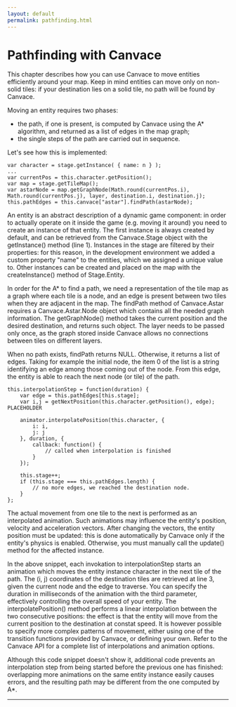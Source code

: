 ```yaml
---
layout: default
permalink: pathfinding.html
---
```


# Pathfinding with Canvace
This chapter describes how you can use Canvace to move entities efficiently around your map. 
Keep in mind entities can move only on non-solid tiles: if your destination lies on a solid tile, no path will be found by Canvace.

Moving an entity requires two phases:
- the path, if one is present, is computed by Canvace using the A* algorithm, and returned as a list of edges in the map graph;
- the single steps of the path are carried out in sequence.

Let's see how this is implemented:

    var character = stage.getInstance( { name: n } );
    ...
    var currentPos = this.character.getPosition();
    var map = stage.getTileMap();
    var astarNode = map.getGraphNode(Math.round(currentPos.i), Math.round(currentPos.j), layer, destination.i, destination.j);
    this.pathEdges = this.canvace["astar"].findPath(astarNode);

An entity is an abstract description of a dynamic game component: in order to actually operate on it inside the game (e.g. moving it around) you need to
create an instance of that entity. The first instance is always created by default, and can be retrieved from the Canvace.Stage object with the getInstance()
method (line 1). Instances in the stage are filtered by their properties: for this reason, in the development environment we added a custom property "name" to
the entities, which we assigned a unique value to.
Other instances can be created and placed on the map with the createInstance() method of Stage.Entity.

In order for the A* to find a path, we need a representation of the tile map as a graph where each tile is a node, and an edge is present between two tiles
when they are adjacent in the map. The findPath method of Canvace.Astar requires a Canvace.Astar.Node object which contains all the needed graph information. The
getGraphNode() method takes the current position and the desired destination, and returns such object.
The layer needs to be passed only once, as the graph stored inside Canvace allows no connections between tiles on different layers.

When no path exists, findPath returns NULL. Otherwise, it returns a list of edges. Taking for example the initial node, the item 0 of the list is a string identifying
an edge among those coming out of the node. From this edge, the entity is able to reach the next node (or tile) of the path.

    this.interpolationStep = function(duration) {
        var edge = this.pathEdges[this.stage];
        var i,j = getNextPosition(this.character.getPosition(), edge); PLACEHOLDER
        
        animator.interpolatePosition(this.character, {
            i: i,
            j: j
        }, duration, {
            callback: function() {
                // called when interpolation is finished
            }
        });

        this.stage++;
        if (this.stage === this.pathEdges.length) {
            // no more edges, we reached the destination node.
        }
    };

The actual movement from one tile to the next is performed as an interpolated animation. Such animations may influence the entity's position, velocity and acceleration
vectors. After changing the vectors, the entity position must be updated: this is done automatically by Canvace only if the entity's physics is enabled. Otherwise,
you must manually call the update() method for the affected instance.

In the above snippet, each invokation to interpolationStep starts an animation which moves the entity instance character in the next tile of the path. The (i, j)
coordinates of the destination tiles are retrieved at line 3, given the current node and the edge to traverse. You can specify the duration in milliseconds
of the animation with the third parameter, effectively controlling the overall speed of your entity.
The interpolatePosition() method performs a linear interpolation between the two consecutive positions: the effect is that the entity will move from the current
position to the destination at constat speed. It is however possible to specify more complex patterns of movement, either using one of the transition functions
provided by Canvace, or defining your own.
Refer to the Canvace API for a complete list of interpolations and animation options.

Although this code snippet doesn't show it, additional code prevents an interpolation step from being started before the previous one has finished: overlapping more
animations on the same entity instance easily causes errors, and the resulting path may be different from the one computed by A*.

----------------------------